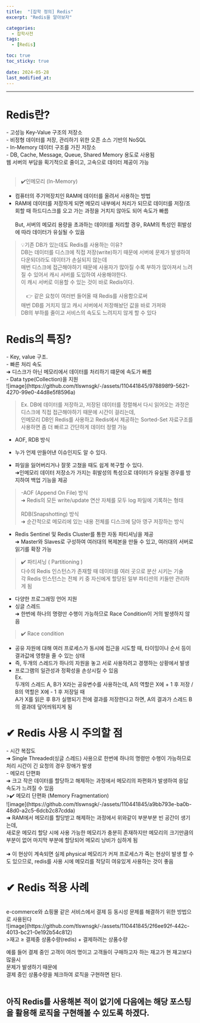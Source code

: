 ```yaml
---
title:  "[잡학 정의] Redis"
excerpt: "Redis을 알아보자"

categories:
  - 잡학사전
tags:
  - [Redis]

toc: true
toc_sticky: true
 
date: 2024-05-28
last_modified_at: 
---                                          
```

---
<h1>Redis란?</h1>
- 고성능 Key-Value 구조의 저장소<br>
- 비정형 데이터를 저장, 관리하기 위한 오픈 소스 기반의 NoSQL<br>
- In-Memory 데이터 구조를 가진 저장소<br>
- DB, Cache, Message, Queue, Shared Memory 용도로 사용됨<br>
  웹 서버의 부담을 획기적으로 줄이고, 고속으로 데이터 제공이 가능<br><br>

>✔️인메모리 (In-Memory)
- 컴퓨터의 주기억장치인 RAM에 데이터를 올려서 사용하는 방법
- RAM에 데이터를 저장하게 되면 메모리 내부에서 처리가 되므로 
데이터를 저장/조회할 때 하드디스크를 오고 가는 과정을 거치지 않아도 되어 속도가 빠름<br><br>
But, 서버의 메모리 용량을 초과하는 데이터를 처리할 경우,
RAM의 특성인 휘발성에 따라 데이터가 유실될 수 있음

>💡기존 DB가 있는데도 Redis를 사용하는 이유?<br>
DB는 데이터를 디스크에 직접 저장(write)하기 때문에 서버에 문제가 발생하여 다운되더라도 데이터가 손실되지 않는데<br>
매번 디스크에 접근해야하기 때문에 사용자가 많아질 수록 부하가 많아져서 느려질 수 있어서 캐시 서버를 도입하여 사용해야한다.<br>
이 캐시 서버로 이용할 수 있는 것이 바로 Redis이다.<br><br>
⠀
👉 같은 요청이 여러번 들어올 때 Redis를 사용함으로써<br>
매번 DB를 거치지 않고 캐시 서버에서 저장해놨던 값을 바로 가져와<br>
DB의 부하를 줄이고 서비스의 속도도 느려지지 않게 할 수 있다 <br>

<h1>Redis의 특징?</h1>
- Key, value 구조.<br>
- 빠른 처리 속도<br>
   ➜ 디스크가 아닌 메모리에서 데이터를 처리하기 떄문에 속도가 빠름<br>
- Data type(Collection)을 지원<br>
  ![image](https://github.com/tlswnsgk/-/assets/110441845/978898f9-5621-4270-99e0-44d8e5f8596a)

>Ex.
DB에 데이터를 저장하고, 저장된 데이터를 정렬해서 다시 읽어오는 과정은 디스크에 직접 접근해야하기 때문에 시간이 걸리는데,<br>
인메모리 DB인 Redis를 사용하고 Redis에서 제공하는 Sorted-Set 자료구조를 사용하면 좀 더 빠르고 간단하게 데이터 정렬 가능<br>

- AOF, RDB 방식<br>
  
- 누가 언제 만들어낸 이슈인지도 알 수 있다.<br>
- 파일을 잃어버리거나 잘못 고쳤을 때도 쉽게 복구할 수 있다.<br>
  ➜인메모리 데이터 저장소가 가지는 휘발성의 특성으로 데이터가 유실될 경우를 방지하여 백업 기능을 제공<br>

>-AOF (Append On File) 방식<br>
➜ Redis의 모든 write/update 연산 자체를 모두 log 파일에 기록하는 형태<br><br>
RDB(Snapshotting) 방식<br>
➜ 순간적으로 메모리에 있는 내용 전체를 디스크에 담아 영구 저장하는 방식<br>

- Redis Sentinel 및 Redis Cluster를 통한 자동 파티셔닝을 제공<br>
➜ Master와 Slaves로 구성하여 여러대의 복제본을 만들 수 있고, 여러대의 서버로 읽기를 확장 가능<br>

>✔️ 파티셔닝 ( Partitioning )<br>
다수의 Redis 인스턴스가 존재할 때 데이터를 여러 곳으로 분산 시키는 기술<br>
각 Redis 인스턴스는 전체 키 중 자신에게 할당된 일부 파티션의 키들만 관리하게 됨<br>

- 다양한 프로그래밍 언어 지원<br>
- 싱글 스레드<br>
➜ 한번에 하나의 명령만 수행이 가능하므로 Race Condition이 거의 발생하지 않음<br>
>✔️ Race condition<br>
- 공유 자원에 대해 여러 프로세스가 동시에 접근을 시도할 때, 타이밍이나 순서 등이 결과값에 영향을 줄 수 있는 상태<br>
- 즉, 두개의 스레드가 하나의 자원을 놓고 서로 사용하려고 경쟁하는 상황에서 발생<br>
- 프로그램의 일관성과 정확성을 손상시킬 수 있음<br>
  Ex.<br>
  두개의 스레드 A, B가 X라는 공유변수를 사용하는데, A의 역할은 X에 + 1 후 저장 / B의 역할은 X에 - 1 후 저장일 때<br>
  A가 X를 읽은 후 B가 실행되기 전에 결과를 저장한다고 하면, A의 결과가 스레드 B의 결과데 덮어씌워지게 됨<br>

<h1>✔ Redis 사용 시 주의할 점</h1>
- 시간 복잡도<br>
  ➜ Single Threaded(싱글 스레드) 사용으로 한번에 하나의 명령만 수행이 가능하므로 처리 시간이 긴 요청의 경우 장애가 발생<br>
- 메모리 단편화<br>
  ➜ 크고 작은 데이터를 할당하고 해제하는 과정에서 메모리의 파편화가 발생하여 응답 속도가 느려질 수 있음<br>
>✔️ 메모리 단편화 (Memory Fragmentation)<br>
![image](https://github.com/tlswnsgk/-/assets/110441845/a9bb793e-ba0b-48d0-a2c5-6dcb2c87cdda)<br>
➜ RAM에서 메모리를 할당받고 해제하는 과정에서 위와같이 부분부분 빈 공간이 생기는데,<br>
새로운 메모리 할당 시에 사용 가능한 메모리가 충분히 존재하지만 메모리의 크기만큼의 부분이 없어 마지막 부분에 할당되어 메모리 낭비가 심하게 됨<br><br>
➜ 이 현상이 계속되면 실제 physical 메모리가 커져 프로세스가 죽는 현상이 발생 할 수도 있으므로, redis를 사용 시에 메모리를 적당히 여유있게 사용하는 것이 좋음

<h1>✔ Redis 적용 사례</h1><br>
e-commerce와 쇼핑몰 같은 서비스에서 결제 등 동시성 문제를 해결하기 위한 방법으로 사용된다<br>
![image](https://github.com/tlswnsgk/-/assets/110441845/2f6ee92f-442c-4013-bc21-0e192b54c812)<br>
>재고 ≥ 결제중 상품수량(redis) + 결제하려는 상품수량<br>

예를 들어 결제 중인 고객이 여러 명이고 고객들이 구매하고자 하는 재고가 현 재고보다 많을시<br>
문제가 발생하기 때문에<br>
결제 중인 상품수량을 체크하여 로직을 구현하면 된다.<br><br>

아직 Redis를 사용해본 적이 없기에 다음에는 해당 포스팅을 활용해 로직을 구현해볼 수 있도록 하겠다.<br>
---